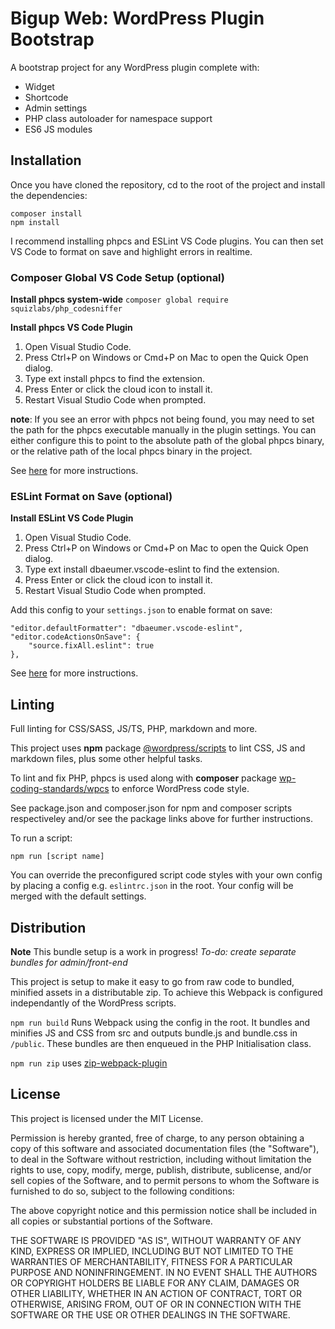 # Bigup Web: WordPress Plugin Bootstrap

A bootstrap project for any WordPress plugin complete with:

 - Widget
 - Shortcode
 - Admin settings
 - PHP class autoloader for namespace support
 - ES6 JS modules


## Installation

Once you have cloned the repository, cd to the root of the project and install the dependencies:

```
composer install
npm install
```

I recommend installing phpcs and ESLint VS Code plugins. You can then set VS Code to format on save and highlight errors in realtime.


### Composer Global VS Code Setup (optional)

**Install phpcs system-wide**
`composer global require squizlabs/php_codesniffer`

**Install phpcs VS Code Plugin**
1. Open Visual Studio Code.
2. Press Ctrl+P on Windows or Cmd+P on Mac to open the Quick Open dialog.
3. Type ext install phpcs to find the extension.
4. Press Enter or click the cloud icon to install it.
5. Restart Visual Studio Code when prompted.

**note**: If you see an error with phpcs not being found, you may need to set the path for the phpcs executable manually in the plugin settings. You can either configure this to point to the absolute path of the global phpcs binary, or the relative path of the local phpcs binary in the project.

See [here](https://marketplace.visualstudio.com/items?itemName=ikappas.phpcs) for more instructions.


### ESLint Format on Save (optional)

**Install ESLint VS Code Plugin**
1. Open Visual Studio Code.
2. Press Ctrl+P on Windows or Cmd+P on Mac to open the Quick Open dialog.
3. Type ext install dbaeumer.vscode-eslint to find the extension.
4. Press Enter or click the cloud icon to install it.
5. Restart Visual Studio Code when prompted.

Add this config to your `settings.json` to enable format on save:
```
"editor.defaultFormatter": "dbaeumer.vscode-eslint",
"editor.codeActionsOnSave": {
	"source.fixAll.eslint": true
},
```

See [here](https://marketplace.visualstudio.com/items?itemName=dbaeumer.vscode-eslint) for more instructions.


## Linting

Full linting for CSS/SASS, JS/TS, PHP, markdown and more.

This project uses **npm** package [@wordpress/scripts](https://www.npmjs.com/package/@wordpress/scripts) to lint CSS, JS and markdown files, plus some other helpful tasks.

To lint and fix PHP, phpcs is used along with **composer** package [wp-coding-standards/wpcs](https://packagist.org/packages/wp-coding-standards/wpcs) to enforce WordPress code style.

See package.json and composer.json for npm and composer scripts respectiveley and/or see the package links above for further instructions.

To run a script:

`npm run [script name]`

You can override the preconfigured script code styles with your own config by placing a config e.g. `eslintrc.json` in the root. Your config will be merged with the default settings.


## Distribution

**Note** This bundle setup is a work in progress!
*To-do: create separate bundles for admin/front-end*

This project is setup to make it easy to go from raw code to bundled, minified assets in a distributable zip. To achieve this Webpack is configured independantly of the WordPress scripts.

`npm run build` Runs Webpack using the config in the root. It bundles and minifies JS and CSS from src and outputs bundle.js and bundle.css in `/public`. These bundles are then enqueued in the PHP Initialisation class.

`npm run zip` uses [zip-webpack-plugin](https://www.npmjs.com/package/zip-webpack-plugin)


 ## License

This project is licensed under the MIT License.

Permission is hereby granted, free of charge, to any person obtaining a copy of this software and associated documentation files (the "Software"), to deal in the Software without restriction, including without limitation the rights to use, copy, modify, merge, publish, distribute, sublicense, and/or sell copies of the Software, and to permit persons to whom the Software is furnished to do so, subject to the following conditions:

The above copyright notice and this permission notice shall be included in all copies or substantial portions of the Software.

THE SOFTWARE IS PROVIDED "AS IS", WITHOUT WARRANTY OF ANY KIND, EXPRESS OR IMPLIED, INCLUDING BUT NOT LIMITED TO THE WARRANTIES OF MERCHANTABILITY, FITNESS FOR A PARTICULAR PURPOSE AND NONINFRINGEMENT. IN NO EVENT SHALL THE AUTHORS OR COPYRIGHT HOLDERS BE LIABLE FOR ANY CLAIM, DAMAGES OR OTHER LIABILITY, WHETHER IN AN ACTION OF CONTRACT, TORT OR OTHERWISE, ARISING FROM, OUT OF OR IN CONNECTION WITH THE SOFTWARE OR THE USE OR OTHER DEALINGS IN THE SOFTWARE.
